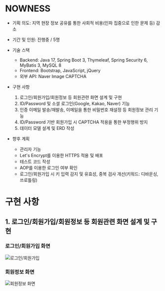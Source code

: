 # NOWNESS

- 기획 의도: 지역 현장 정보 공유를 통한 사회적 비용(인파 집중으로 인한 문제 등) 감소
- 기간 및 인원: 진행중 / 5명

- 기술 스택
  - Backend: Java 17, Spring Boot 3, Thymeleaf, Spring Security 6, MyBatis 3, MySQL 8
  - Frontend: Bootstrap, JavaScript, jQuery
  - 외부 API: Naver Image CAPTCHA

- 구현 사항
  1) 로그인/회원가입/회원정보 등 회원관련 화면 설계 및 구현
  2) ID/Password 및 소셜 로그인(Google, Kakao, Naver) 기능
  3) 인증 이메일 발송/재발송, 이메일을 통한 비밀번호 재설정 등 회원정보 관리 기능
  4) ID/Password 기반 회원가입 시 CAPTCHA 적용을 통한 부정행위 방지
  5) 데이터 모델 설계 및 ERD 작성

- 향후 계획
  - 관리자 기능
  - Let's Encrypt를 이용한 HTTPS 적용 및 배포
  - 테스트 코드 작성
  - AOP를 이용한 로그인 여부 확인
  - 로그인/회원가입 시 키 입력 감지 및 유효성, 중복 검사 개선(키워드: 디바운싱, 쓰로틀링)

# 구현 사항

## 1. 로그인/회원가입/회원정보 등 회원관련 화면 설계 및 구현

### 로그인/회원가입 화면

![로그인/회원가입](https://github.com/kdtkdt/NOWNESS/assets/135004614/cb92ee49-7765-41ae-9be2-98a1a73739cb)

### 회원정보 화면

![회원정보 화면](https://github.com/kdtkdt/NOWNESS/assets/135004614/83e70d8e-55cb-4691-acb2-19bf1ddb52ed)
